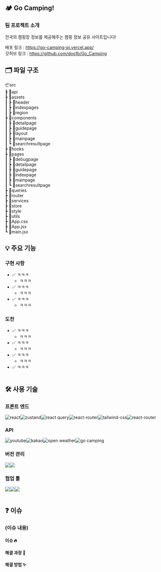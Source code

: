 ## 🏕️ Go Camping!

### 팀 프로젝트 소개

전국의 캠핑장 정보를 제공해주는 캠핑 정보 공유 사이트입니다!

배포 링크 : https://go-camping-pi.vercel.app/ <br />
깃허브 링크 : https://github.com/doo1b/Go_Camping

## 🗂️ 파일 구조

📦src <br />
 ┣ 📂api <br />
 ┣ 📂assets <br />
 ┃ ┣ 📂header <br />
 ┃ ┣ 📂indexpages <br />
 ┃ ┣ 📂region <br />
 ┣ 📂components <br />
 ┃ ┣ 📂detailpage <br />
 ┃ ┣ 📂guidepage <br />
 ┃ ┣ 📂layout <br />
 ┃ ┣ 📂mainpage <br />
 ┃ ┗ 📂searchresultpage <br />
 ┣ 📂hooks <br />
 ┣ 📂pages <br />
 ┃ ┣ 📂debugpage <br />
 ┃ ┣ 📂detailpage <br />
 ┃ ┣ 📂guidepage <br />
 ┃ ┣ 📂indexpage <br />
 ┃ ┣ 📂mainpage <br />
 ┃ ┗ 📂searchresultpage <br />
 ┣ 📂queries <br />
 ┣ 📂router <br />
 ┣ 📂services <br />
 ┣ 📂store <br />
 ┣ 📂style <br />
 ┣ 📂utils <br />
 ┣ 📜App.css <br />
 ┣ 📜App.jsx <br />
 ┗ 📜main.jsx <br />

## 💡 주요 기능

### 구현 사항
- ✅ ㅋㅋㅋ
  - ㅋㅋㅋ
- ✅ ㅋㅋㅋ
  - ㅋㅋㅋ
- ✅ ㅋㅋㅋ
  - ㅋㅋㅋ

### 도전
- ✅ ㅋㅋㅋ
  - ㅋㅋㅋ
- ✅ ㅋㅋㅋ
  - ㅋㅋㅋ
- ✅ ㅋㅋㅋ
  - ㅋㅋㅋ
- ✅ ㅋㅋㅋ
<br /><br />

## 🛠️ 사용 기술

### 프론트 엔드
<img src="https://img.shields.io/badge/React-20232A?style=for-the-badge&logo=react&logoColor=61DAFB" alt="react" /><img src="https://img.shields.io/badge/zustand-%2320232a.svg?style=for-the-badge&logo=react&logoColor=%2361DAFB" alt="zustand"/><img src="https://img.shields.io/badge/React_Query-FF4154?style=for-the-badge&logo=React Query&logoColor=white" alt="react query"><img src="https://img.shields.io/badge/React_Router-CA4245?style=for-the-badge&logo=react-router&logoColor=white" alt="react-router" /><img src="https://img.shields.io/badge/Tailwind_CSS-38B2AC?style=for-the-badge&logo=tailwind-css&logoColor=white" alt="tailwind-css" /><img src="https://img.shields.io/badge/Axios-5A29E4?style=for-the-badge&logo=Axios&logoColor=white" alt="react-router" /><br />

### API
<img src="https://img.shields.io/badge/YouTube-FF0000?style=for-the-badge&logo=youtube&logoColor=white" alt="youtube" /><img src="https://img.shields.io/badge/KAKAO-FFCD00?style=for-the-badge&logo=kakao&logoColor=white" alt="kakao" /><img src="https://img.shields.io/badge/OPEN WEATHER-E96E50?style=for-the-badge&logo=icloud&logoColor=white" alt="open weather" /><img src="https://img.shields.io/badge/GO CAMPING-0b70b9?style=for-the-badge&logo=houzz&logoColor=white" alt="go camping" /><br />

### 버전 관리
<img src="https://img.shields.io/badge/GIT-E44C30?style=for-the-badge&logo=git&logoColor=white"/><img src="https://img.shields.io/badge/GitHub-100000?style=for-the-badge&logo=github&logoColor=white"/><br />

### 협업 툴
<img src="https://img.shields.io/badge/Figma-F24E1E?style=for-the-badge&logo=figma&logoColor=white" /><img src="https://img.shields.io/badge/Slack-4A154B?style=for-the-badge&logo=slack&logoColor=white" /><img src="https://img.shields.io/badge/notion-000000?style=for-the-badge&logo=notion&logoColor=white" /><br /><br />

## ❓ 이슈

### (이슈 내용)
#### 이슈 🔥

#### 해결 과정 🔎

#### 해결 방법 ✨
